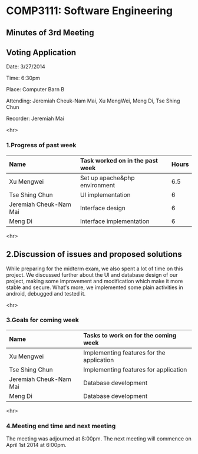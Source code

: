<h1> COMP3111: Software Engineering </h1>

<h2> Minutes of 3rd Meeting </h2>

<h2> Voting Application </h2>

Date: 3/27/2014

Time: 6:30pm

Place: Computer Barn B

Attending: Jeremiah Cheuk-Nam Mai, Xu MengWei, Meng Di, Tse Shing Chun

Recorder: Jeremiah Mai



&lt;hr&gt;



<h3> 1.Progress of past week </h3>

| Name | Task worked on in the past week | Hours |
|:-----|:--------------------------------|:------|
| Xu Mengwei | Set up apache&php environment   | 6.5   |
|Tse Shing Chun | UI implementation               | 6     |
|Jeremiah Cheuk-Nam Mai | Interface design                | 6     |
|Meng Di | Interface implementation        | 6     |



&lt;hr&gt;



<h2> 2.Discussion of issues and proposed solutions </h2>

While preparing for the midterm exam, we also spent a lot of time on this project. We discussed further about the UI and database design of our project, making some improvement and modification which make it more stable and secure. What's more, we implemented some plain activities in android, debugged and tested it.


&lt;hr&gt;



<h3> 3.Goals for coming week </h3>

| Name | Tasks to work on for the coming week |
|:-----|:-------------------------------------|
| Xu Mengwei | Implementing features for the application |
|Tse Shing Chun | Implementing features for application |
|Jeremiah Cheuk-Nam Mai | Database development                 |
|Meng Di | Database development                 |



&lt;hr&gt;



<h3> 4.Meeting end time and next meeting </h3>

The meeting was adjourned at 8:00pm. The next meeting will commence on April 1st 2014 at 6:00pm.